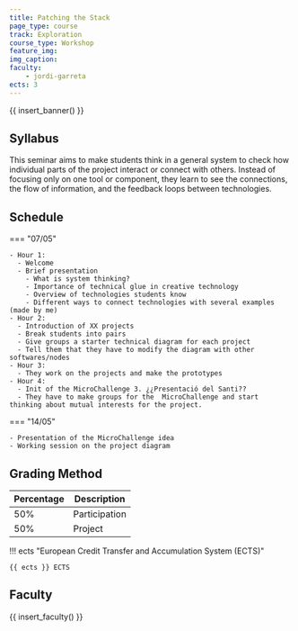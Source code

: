 ```yaml
---
title: Patching the Stack
page_type: course
track: Exploration
course_type: Workshop
feature_img: 
img_caption: 
faculty:
    - jordi-garreta
ects: 3
---
```


{{ insert_banner() }}

## Syllabus

This seminar aims to make students think in a general system to check how individual parts of the project interact or connect with others. Instead of focusing only on one tool or component, they learn to see the connections, the flow of information, and the feedback loops between technologies. 


## Schedule

=== "07/05"

    - Hour 1: 
      - Welcome
      - Brief presentation
        - What is system thinking?
        - Importance of technical glue in creative technology
        - Overview of technologies students know
        - Different ways to connect technologies with several examples (made by me)
    - Hour 2:
      - Introduction of XX projects 
      - Break students into pairs
      - Give groups a starter technical diagram for each project
      - Tell them that they have to modify the diagram with other softwares/nodes
    - Hour 3:
      - They work on the projects and make the prototypes
    - Hour 4:
      - Init of the MicroChallenge 3. ¿¿Presentació del Santi??
      - They have to make groups for the  MicroChallenge and start thinking about mutual interests for the project.

=== "14/05"

    - Presentation of the MicroChallenge idea
    - Working session on the project diagram


## Grading Method

| Percentage  | Description                         |
| ----------- | ------------------------------------|
| 50%         | Participation                     |
| 50%         | Project    |

!!! ects "European Credit Transfer and Accumulation System (ECTS)"

    {{ ects }} ECTS


## Faculty

{{ insert_faculty() }}
